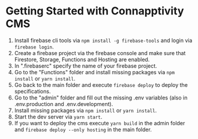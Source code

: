 # Getting Started with Connapptivity CMS

1. Install firebase cli tools via `npm install -g firebase-tools` and login via `firebase login`.
2. Create a firebase project via the firebase console and make sure that Firestore, Storage, Functions and Hosting are enabled.
3. In ".firebaserc" specify the name of your firebase project.
4. Go to the "Functions" folder and install missing packages via `npm install` or `yarn install`.
5. Go back to the main folder and execute `firebase deploy` to deploy the specifications.
6. Go to the "admin" folder and fill out the missing .env variables (also in .env.production and .env.development).
7. Install missing packages via `npm install` or `yarn install`.
8. Start the dev server via `yarn start`.
9. If you want to deploy the cms execute `yarn build` in the admin folder and `firebase deploy --only hosting` in the main folder.